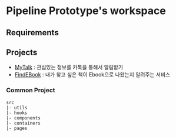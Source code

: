 # Pipeline Prototype's workspace

## Requirements

## Projects

- [MyTalk]() : 관심있는 정보를 카톡을 통해서 알림받기
- [FindEBook]() : 내가 찾고 싶은 책이 Ebook으로 나왔는지 알려주는 서비스

### Common Project

```
src
|- utils
|- hooks
|- components
|- containers
|- pages
```
